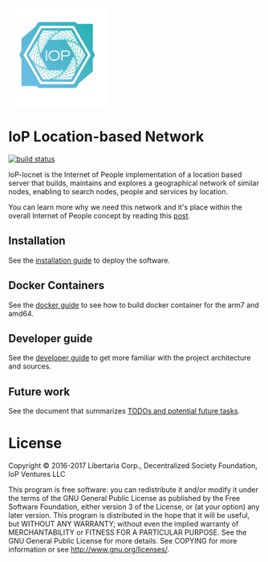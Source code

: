 <img width=200px src="https://github.com/Internet-of-People/iop-resources/blob/master/logo/v2/logo_iop.png" alt="IoP Logo">


# IoP Location-based Network
[![build status](https://travis-ci.org/Internet-of-People/iop-location-based-network/badges/master/build.svg)](https://travis-ci.org/Internet-of-People/iop-location-based-network/commits/master)

IoP-locnet is the Internet of People implementation of a location based server that builds,
maintains and explores a geographical network of similar nodes,
enabling to search nodes, people and services by location.

You can learn more why we need this network and it's place within the overall Internet of People concept by reading this [post](https://iop.global/data-labor-internet-people/).

## Installation

See the [installation guide](doc/INSTALL.md) to deploy the software.

## Docker Containers

See the [docker guide](doc/Docker.md) to see how to build docker container for the arm7 and amd64.

## Developer guide

See the [developer guide](doc/DeveloperGuide.md) to get more familiar with the project architecture and sources.

## Future work

See the document that summarizes [TODOs and potential future tasks](doc/TODO.md).

# License

Copyright © 2016-2017 Libertaria Corp., Decentralized Society Foundation, IoP Ventures LLC

This program is free software: you can redistribute it and/or modify it under the terms of the GNU General Public License as published by the Free Software Foundation, either version 3 of the License, or (at your option) any later version.
This program is distributed in the hope that it will be useful, but WITHOUT ANY WARRANTY; without even the implied warranty of MERCHANTABILITY or FITNESS FOR A PARTICULAR PURPOSE. See the GNU General Public License for more details.
See COPYING for more information or see http://www.gnu.org/licenses/.

